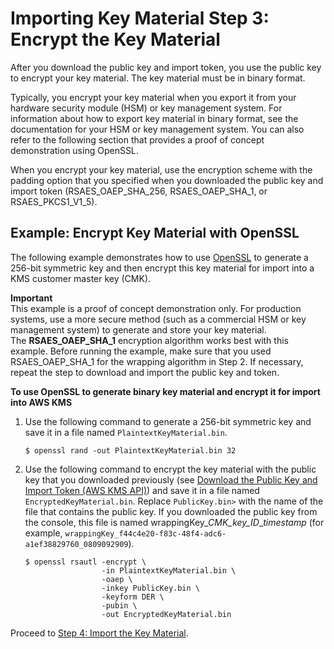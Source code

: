 # Importing Key Material Step 3: Encrypt the Key Material<a name="importing-keys-encrypt-key-material"></a>

After you download the public key and import token, you use the public key to encrypt your key material\. The key material must be in binary format\. 

Typically, you encrypt your key material when you export it from your hardware security module \(HSM\) or key management system\. For information about how to export key material in binary format, see the documentation for your HSM or key management system\. You can also refer to the following section that provides a proof of concept demonstration using OpenSSL\. 

When you encrypt your key material, use the encryption scheme with the padding option that you specified when you downloaded the public key and import token \(RSAES\_OAEP\_SHA\_256, RSAES\_OAEP\_SHA\_1, or RSAES\_PKCS1\_V1\_5\)\.

## Example: Encrypt Key Material with OpenSSL<a name="importing-keys-encrypt-key-material-openssl"></a>

The following example demonstrates how to use [OpenSSL](https://openssl.org/) to generate a 256\-bit symmetric key and then encrypt this key material for import into a KMS customer master key \(CMK\)\.

**Important**  
This example is a proof of concept demonstration only\. For production systems, use a more secure method \(such as a commercial HSM or key management system\) to generate and store your key material\.  
The **RSAES\_OAEP\_SHA\_1** encryption algorithm works best with this example\. Before running the example, make sure that you used RSAES\_OAEP\_SHA\_1 for the wrapping algorithm in Step 2\. If necessary, repeat the step to download and import the public key and token\.

**To use OpenSSL to generate binary key material and encrypt it for import into AWS KMS**

1. Use the following command to generate a 256\-bit symmetric key and save it in a file named `PlaintextKeyMaterial.bin`\.

   ```
   $ openssl rand -out PlaintextKeyMaterial.bin 32
   ```

1. Use the following command to encrypt the key material with the public key that you downloaded previously \(see [Download the Public Key and Import Token \(AWS KMS API\)](importing-keys-get-public-key-and-token.md#importing-keys-get-public-key-and-token-api)\) and save it in a file named `EncryptedKeyMaterial.bin`\. Replace `PublicKey.bin>` with the name of the file that contains the public key\. If you downloaded the public key from the console, this file is named wrappingKey\_*CMK\_key\_ID*\_*timestamp* \(for example, `wrappingKey_f44c4e20-f83c-48f4-adc6-a1ef38829760_0809092909`\)\.

   ```
   $ openssl rsautl -encrypt \
                    -in PlaintextKeyMaterial.bin \
                    -oaep \
                    -inkey PublicKey.bin \
                    -keyform DER \
                    -pubin \
                    -out EncryptedKeyMaterial.bin
   ```

Proceed to [Step 4: Import the Key Material](importing-keys-import-key-material.md)\.